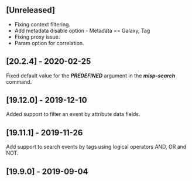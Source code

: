 ## [Unreleased]
- Fixing context filtering.
- Add metadata disable option - Metadata == Galaxy, Tag
- Fixing proxy issue.
- Param option for correlation.

## [20.2.4] - 2020-02-25
Fixed default value for the ***PREDEFINED*** argument in the ***misp-search*** command.

## [19.12.0] - 2019-12-10
Added support to filter an event by attribute data fields.

## [19.11.1] - 2019-11-26
Add support to search events by tags using logical operators AND, OR and NOT.
 
## [19.9.0] - 2019-09-04
